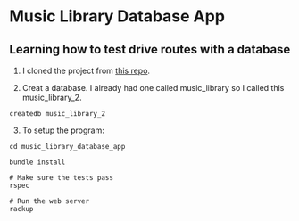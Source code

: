 # Music Library Database App

## Learning how to test drive routes with a database

1. I cloned the project from [this repo](https://github.com/makersacademy/web-applications/tree/main/resources "link to repo").

2. Creat a database. I already had one called music_library so I called this music_library_2.

```
createdb music_library_2
```
3. To setup the program:
```
cd music_library_database_app

bundle install

# Make sure the tests pass
rspec

# Run the web server
rackup
```